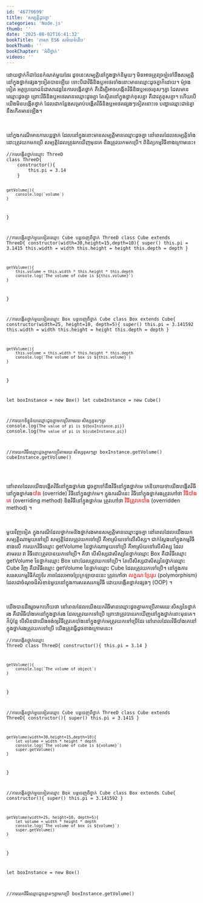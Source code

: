 ```yaml
---
id: '46770699'
title: 'សម្បត្តិ​​ដូច​គ្នា'
categories: 'Node.js'
thumb: ''
date: '2025-08-02T16:41:32'
bookTitle: 'ភាសា​ ES6 សម័យ​ទំនើប'
bookThumb: ''
bookChapter: 'អំពី​ថ្នាក់'
videos: ''
---
```

<p>ដោយ​ថ្នាក់​ក៏​ជា​ដែនកំណត់​មួយ​ដែរ ដូចនេះ​សម្បត្តិ​នៅ​ក្នុង​ថ្នាក់​និមួយ​ៗ មិន​អាច​ត្រូវ​ច្រឡំ​ទៅ​នឹង​សម្បត្តិ​នៅ​ក្នុង​ថ្នាក់​ផ្សេង​ៗ​ទៀត​បាន​ឡើយ ទោះបី​ជា​វិធី​និង​ឬ​អថេរ​​ទាំងនោះ​មាន​ឈ្មោះ​ដូច​គ្នា​ក៏​ដោយ​។ ម៉្យាងទៀត អត្ថប្រយោជន៍​ជា​សារវន្ត​នៃ​ការបង្កើត​ថ្នាក់ គឺ​ដើម្បី​អាច​បង្កើត​វិធី​​​និង​ឬ​អថេរ​ខុស​ៗ​គ្នា ដែល​មាន​ឈ្មោះ​ដូច​គ្នា ព្រោះ​វិធីនិង​ឬ​អថេរ​មាន​ឈ្មោះ​ដូច​គ្នា​ តែស្ថិត​នៅ​ក្នុង​ថ្នាក់​ខុស​គ្នា គឺ​ជា​វត្ថុ​ខុស​គ្នា​។ ហើយ​បើ​យើង​មិន​បង្កើត​ថ្នាក់​ ដែលជា​កន្លែង​សម្រាប់​បង្កើត​វិធី​និង​ឬ​អថេរ​ផ្សេង​ៗ​ទៀត​នោះ​ទេ បញ្ហា​ឈ្មោះ​ជាន់​គ្នា​នឹង​កើត​មាន​ឡើង​។</p><p>&nbsp;</p><p>នៅ​ក្នង​ករណី​មាន​ការបន្ត​ថ្នាក់​ ដែល​នៅ​ក្នុង​នោះ​មាន​សម្បត្តិ​មាន​ឈ្មោះ​ដូច​គ្នា​ នៅ​ពេល​ដែល​សម្បត្តិ​ទាំងនោះ​ត្រូវ​យក​មក​ប្រើ សម្បត្តិ​ដែល​ត្រូវ​រក​ឃើញ​មុន​គេ នឹង​ត្រូវ​យក​មក​ប្រើ​។ ពិនិត្យ​កម្មវិធី​ខាង​ក្រោម​នេះ៖</p><pre><code class="language-javascript">//ការបង្កើត​ថ្នាក់​ឈ្មោះ ThreeD
class ThreeD{
    constructor(){
        this.pi = 3.14
    }
 
    getVolume(){
        console.log(`volume`)
    }
}
 
//ការបង្កើត​ថ្នាក់​មួយ​ទៀត​ឈ្មោះ Cube បន្ត​ចេញ​ពី​ថ្នាក់ ThreeD
class Cube extends ThreeD{
    constructor(width=30,height=15,depth=10){
        super()
        this.pi = 3.1415
        this.width = width
        this.height =  height
        this.depth = depth
    }
 
    getVolume(){
        this.volume = this.width * this.height * this.depth
        console.log(`The volume of cube is ${this.volume}`)
    } 
}
 
//ការបង្កើត​ថ្នាក់​មួយ​ទៀត​ឈ្មោះ Box បន្ត​ចេញ​ពី​ថ្នាក់ Cube
class Box extends Cube{
    constructor(width=25, height=10, depth=5){
        super()
        this.pi = 3.141592
        this.width = width
        this.height =  height
        this.depth = depth
    }
 
    getVolume(){
        this.volume = this.width * this.height * this.depth
        console.log(`The volume of box is ${this.volume}`)
    }
}
 
let boxInstance = new Box()
let cubeInstance = new Cube()
 
//ការយក​​ទិន្នន័យ​ឈ្មោះ​ដូច​គ្នា​មក​ប្រើ​តាម​រយៈ​សិស្ស​ខុស​ៗ​គ្នា
console.log(`The value of pi is ${boxInstance.pi}`)
console.log(`The value of pi is ${cubeInstance.pi}`)
 
//ការយក​វិធី​ឈ្មោះ​ដូច​គ្នា​មក​ប្រើ​តាម​រយៈ​សិស្ស​ខុស​ៗ​គ្នា
boxInstance.getVolume()
cubeInstance.getVolume()</code></pre><p>&nbsp;</p><p>នៅ​ពេល​ដែល​យើង​បង្កើត​វិធី​នៅ​ក្នុង​ថ្នាក់រង ដូច​គ្នា​ទៅ​​នឹង​វិធី​នៅ​ក្នុង​ថ្នាក់​មេ គេ​និយាយ​ថា​យើង​បង្កើត​វិធី​នៅ​ក្នុង​ថ្នាក់រង<span style="color:hsl(0, 75%, 60%);"><strong> ​បាំង</strong></span> (override) វិធី​នៅ​ក្នុង​ថ្នាក់​មេ​។ ក្នុង​ករណី​នេះ វិធី​នៅ​ក្នុង​ថ្នាក់​រង​ត្រូវ​ហៅ​ថា<span style="color:hsl(0, 75%, 60%);"><strong> វិធីបាំងគេ</strong></span> (overriding method) និង​​វិធី​នៅ​ក្នុង​ថ្នាក់​មេ ត្រូវ​ហៅ​ថា <span style="color:hsl(0, 75%, 60%);"><strong>វិធីត្រូវគេបាំង</strong></span> (overridden method) ។</p><p>&nbsp;</p><p>មួយវិញទៀត ក្នុងករណី​ដែល​ថ្នាក់មេ​ និង​ថ្នាក់រង​មាន​សម្បត្តិ​មាន​ឈ្មោះ​ដូច​គ្នា នៅ​ពេល​ដែល​យើង​យក​សម្បត្តិ​ណា​មួយ​ទៅ​ប្រើ សម្បត្តិ​ដែល​ត្រូវ​យក​ទៅ​ប្រើ គឺ​អាស្រ័យ​ទៅ​លើ​​សិស្ស​។ ជាក់ស្តែង​នៅ​ក្នុង​កម្មវិធី​ខាង​លើ ការយក​វិធី​ឈ្មោះ getVolume នៃ​ថ្នាក់​ណា​មួយ​ទៅ​ប្រើ គឺ​អាស្រ័យ​ទៅ​លើ​សិស្ស​ ដែល​តាមរយៈ​វា​ វិធី​នោះ​ត្រូវ​បាន​យក​ទៅ​ប្រើ​។ គឺថា​ បើ​សិស្ស​ជា​សិស្ស​នៃ​ថ្នាក់​ឈ្មោះ Box គឺជា​វិធី​ឈ្មោះ getVolume នៃ​ថ្នាក់​ឈ្មោះ​ Box ​នោះ​ ដែល​ត្រូវ​យក​ទៅ​ប្រើ​។ តែ​បើ​សិស្ស​ជា​សិស្ស​នៃ​ថ្នាក់​ឈ្មោះ Cube វិញ គឺ​ជា​វិធី​ឈ្មោះ getVolume នៃ​ថ្នាក់​ឈ្មោះ Cube ដែល​ត្រូវ​យក​ទៅ​ប្រើ​​។ នៅ​ក្នុង​ការសរសេរ​កម្មវិធី​កំព្យូទ័រ ភាពដែល​អាច​ប្រែក្រឡា​​បាន​នេះ ត្រូវ​ហៅថា <span style="color:hsl(0, 75%, 60%);"><strong>លក្ខណៈប្រែរូប</strong></span> (polymorphism) ដែល​ជា​ចំណុច​ដ៏​សំខាន់​មួយ​នៅ​ក្នុង​ការសរសេរ​កម្មវិធី​ ដោយ​បង្កើត​ថ្នាក់​ផ្សេង​ៗ​ (OOP) ។</p><p>&nbsp;</p><p>យើង​បាន​ដឹង​រួច​មក​ហើយ​ថា នៅ​ពេល​ដែលយើង​យក​វិធី​មាន​ឈ្មោះ​ដូច​គ្នា​មក​ប្រើ​តាម​រយៈ​សិស្ស​នៃ​ថ្នាក់​រង គឺ​ជា​វិធី​បាំង​គេ​នៅ​ក្នុង​ថ្នាក់​រង ដែល​ត្រូវ​យក​ទៅ​ប្រើ ព្រោះ​វា​ត្រូវ​បាន​រក​ឃើញ​នៅ​​ក្នុង​ថ្នាក់​នោះ​មុន​គេ​។ ក៏ប៉ុន្តែ បើ​សិន​ជា​យើង​ចង់​ឲ្យ​វិធី​ត្រូវ​គេ​បាំង​នៅ​ក្នុង​ថ្នាក់​មេ​ត្រូវ​យក​ទៅ​ប្រើ​ដែរ នៅ​ពេល​ដែល​វិធី​បាំង​គេ​នៅ​ក្នុង​ថ្នាក់​រង​ត្រូវ​យក​ទៅ​ប្រើ យើង​ត្រូវ​ធ្វើ​ដូច​ខាង​ក្រោម​នេះ​៖</p><pre><code class="language-javascript">//ការបង្កើត​ថ្នាក់​ឈ្មោះ ThreeD
class ThreeD{
    constructor(){
        this.pi = 3.14
    }
 
    getVolume(){
        console.log(`The volume of object`)
    }
}
 
//ការបង្កើត​ថ្នាក់​មួយ​ទៀត​ឈ្មោះ Cube បន្ត​ចេញ​ពី​ថ្នាក់ ThreeD
class Cube extends ThreeD{
    constructor(){
        super()
        this.pi = 3.1415
    }
 
    getVolume(width=30,height=15,depth=10){
        let volume = width * height * depth
        console.log(`The volume of cube is ${volume}`)
        super.getVolume()
    } 
}
 
//ការបង្កើត​ថ្នាក់​មួយ​ទៀត​ឈ្មោះ Box បន្ត​ចេញ​ពី​ថ្នាក់ Cube
class Box extends Cube{
    constructor(){
        super()
        this.pi = 3.141592
    }
 
    getVolume(width=25, height=10, depth=5){
        let volume = width * height * depth
        console.log(`The volume of box is ${volume}`)
        super.getVolume()
    }
}
 
let boxInstance = new Box()
 
//ការយក​វិធី​ឈ្មោះ​ដូច​គ្នា​តៗ​គ្នា​​មក​ប្រើ​
boxInstance.getVolume()</code></pre>